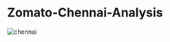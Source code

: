 # Zomato-Chennai-Analysis

![chennai](https://user-images.githubusercontent.com/111222012/231099157-9cbac836-dfb7-4658-870f-267ccf80acea.png)
